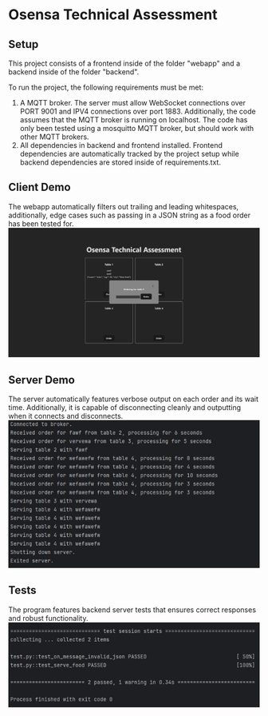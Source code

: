 # Osensa Technical Assessment
## Setup
This project consists of a frontend inside of the folder "webapp" and a backend inside of the folder "backend".

To run the project, the following requirements must be met:
1. A MQTT broker. The server must allow WebSocket connections over PORT 9001 and IPV4 connections over port 1883. Additionally, the code assumes that the MQTT broker is running on localhost. The code has only been tested using a mosquitto MQTT broker, but should work with other MQTT brokers.
2. All dependencies in backend and frontend installed. Frontend dependencies are automatically tracked by the project setup while backend dependencies are stored inside of requirements.txt.

## Client Demo
The webapp automatically filters out trailing and leading whitespaces, additionally, edge cases such as passing in a JSON string as a food order has been tested for.
![webapp](image-1.png)

## Server Demo
The server automatically features verbose output on each order and its wait time. Additionally, it is capable of disconnecting cleanly and outputting when it connects and disconnects.
![server](image-2.png)

## Tests
The program features backend server tests that ensures correct responses and robust functionality.
![tests](image.png)